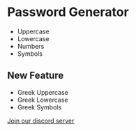 <h1> Password Generator </h1>

<ul>
  <li>Uppercase</li>
  <li>Lowercase</li>
  <li>Numbers</li>
  <li>Symbols</li>
</ul>

<h2> New Feature </h2>

<ul>
  <li>Greek Uppercase</li>
  <li>Greek Lowercase</li>
  <li>Greek Symbols</li>
</ul>


<a href="https://discord.gg/96kEy8FJ6v"> Join our discord server </a>
